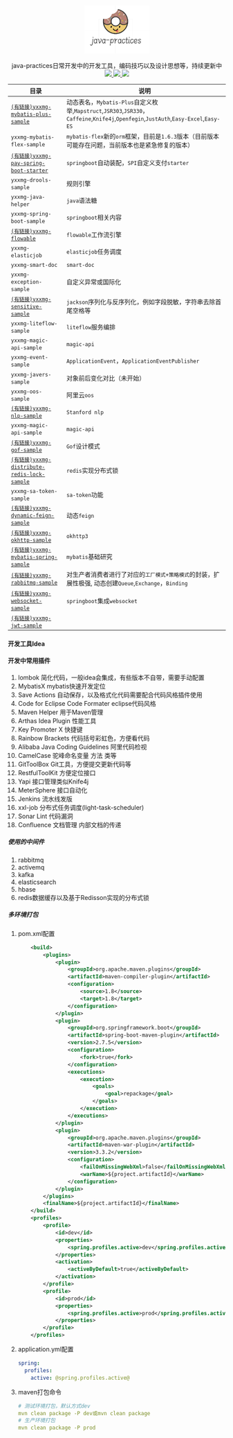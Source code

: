 <p align="center">
    <img src="images/logo.png" width="150">
    <p align="center">
    	java-practices日常开发中的开发工具，编码技巧以及设计思想等，持续更新中
    	<br>
    	<a href="http://www.apache.org/licenses/LICENSE-2.0.html">
      		<img src="http://img.shields.io/:license-apache-blue.svg" >
   		</a>
   		<a href="https://www.oracle.com/technetwork/java/javase/downloads">
      		<img src="https://img.shields.io/badge/JDK-1.8-green.svg" >
   		</a>        	  
    	<a href="https://gitee.com/youxiaxiaomage/java-practices/releases">
       		<img src="https://img.shields.io/badge/1.0.0-brightgreen.svg" >
     	</a>
    </p>    
</p>

| 目录                                                                                          | 说明                                                                                                                        |
|---------------------------------------------------------------------------------------------|---------------------------------------------------------------------------------------------------------------------------|
| [`(有链接)yxxmg-mybatis-plus-sample`](./yxxmg-mybatis-plus-sample/readme.md)                   | 动态表名，`Mybatis-Plus`自定义枚举,`Mapstruct`,`JSR303`,`JSR330`，`Caffeine`,`Knife4j`,`Openfegin`,`JustAuth`,`Easy-Excel`,`Easy-ES` |
| `yxxmg-mybatis-flex-sample`                                                                 | `mybatis-flex`新的`orm`框架，目前是`1.6.3`版本（目前版本可能存在问题，当前版本也是紧急修复的版本）                                                            |
| [`(有链接)yxxmg-pay-spring-boot-starter`](./yxxmg-pay-spring-boot-starter/readme.md)           | `springboot`自动装配，`SPI`自定义支付`starter`                                                                                      |
| `yxxmg-drools-sample`                                                                       | 规则引擎                                                                                                                      |
| `yxxmg-java-helper`                                                                         | `java`语法糖                                                                                                                 |
| `yxxmg-spring-boot-sample`                                                                  | `springboot`相关内容                                                                                                          |
| [`(有链接)yxxmg-flowable`](./yxxmg-flowable/README.md)                                         | `flowable`工作流引擎                                                                                                           |
| `yxxmg-elasticjob`                                                                          | `elasticjob`任务调度                                                                                                          |
| `yxxmg-smart-doc`                                                                           | `smart-doc`                                                                                                               |
| `yxxmg-exception-sample`                                                                    | 自定义异常或国际化                                                                                                                 |
| [`(有链接)yxxmg-sensitive-sample`](./yxxmg-sensitive-sample/readme.md)                         | `jackson`序列化与反序列化，例如字段脱敏，字符串去除首尾空格等                                                                                       |
| `yxxmg-liteflow-sample`                                                                     | `liteflow`服务编排                                                                                                            |
| `yxxmg-magic-api-sample`                                                                    | `magic-api`                                                                                                               |
| `yxxmg-event-sample`                                                                        | `ApplicationEvent`，`ApplicationEventPublisher`                                                                            |
| `yxxmg-javers-sample`                                                                       | 对象前后变化对比（未开始）                                                                                                             |
| `yxxmg-oos-sample`                                                                          | 阿里云`oos`                                                                                                                  |
| [`(有链接)yxxmg-nlp-sample`](./yxxmg-nlp-sample/README.md)                                     | `Stanford nlp`                                                                                                            |
| `yxxmg-magic-api-sample`                                                                    | `magic-api`                                                                                                               |
| [`(有链接)yxxmg-gof-sample`](./yxxmg-gof-sample/README.md)                                     | `Gof`设计模式                                                                                                                 |
| [`(有链接)yxxmg-distribute-redis-lock-sample`](./yxxmg-distribute-redis-lock-sample/readme.md) | `redis`实现分布式锁                                                                                                             |
| `yxxmg-sa-token-sample`                                                                     | `sa-token`功能                                                                                                              |
| [`(有链接)yxxmg-dynamic-feign-sample`](./yxxmg-dynamic-feign-sample/readme.md)                 | 动态`feign`                                                                                                                 |
| [`(有链接)yxxmg-okhttp-sample`](./yxxmg-okhttp-sample/README.md)                               | `okhttp3`                                                                                                                 |
| [`(有链接)yxxmg-mybatis-spring-sample`](./yxxmg-mybatis-spring-sample/readme_zh.md)            | `mybatis`基础研究                                                                                                             |
| [`(有链接)yxxmg-rabbitmq-sample`](./yxxmg-rabbitmq-sample/README.md)                           | 对生产者消费者进行了对应的`工厂模式+策略模式`的封装，扩展性极强, 动态创建`Queue`,`Exchange`，`Binding`                                                       |
| [`(有链接)yxxmg-websocket-sample`](./yxxmg-websocket-sample/README.md)                         | `springboot`集成`websocket`                                                                                                 |
| [`(有链接)yxxmg-jwt-sample`](./yxxmg-jwt-sample/README.md)                                     |                                                                                                                           |

#### 开发工具Idea

#### 开发中常用插件

1. lombok 简化代码，一般idea会集成，有些版本不自带，需要手动配置
2. MybatisX mybatis快速开发定位
3. Save Actions 自动保存，以及格式化代码需要配合代码风格插件使用
4. Code for Eclipse Code Formater eclipse代码风格
5. Maven Helper 用于Maven管理
6. Arthas Idea Plugin 性能工具
7. Key Promoter X 快捷键
8. Rainbow Brackets 代码括号彩虹色，方便看代码
9. Alibaba Java Coding Guidelines 阿里代码检视
10. CamelCase 驼峰命名变量 方法 类等
11. GitToolBox Git工具，方便提交更新代码等
12. RestfulToolKit 方便定位接口
13. Yapi 接口管理类似Knife4j
14. MeterSphere 接口自动化
15. Jenkins 流水线发版
16. xxl-job 分布式任务调度(light-task-scheduler)
17. Sonar Lint 代码漏洞
18. Confluence 文档管理 内部文档的传递

##### 使用的中间件

1. rabbitmq
2. activemq
3. kafka
4. elasticsearch
5. hbase
6. redis数据缓存以及基于Redisson实现的分布式锁

##### 多环境打包

1. pom.xml配置

   ```xml
       <build>
           <plugins>
               <plugin>
                   <groupId>org.apache.maven.plugins</groupId>
                   <artifactId>maven-compiler-plugin</artifactId>
                   <configuration>
                       <source>1.8</source>
                       <target>1.8</target>
                   </configuration>
               </plugin>
               <plugin>
                   <groupId>org.springframework.boot</groupId>
                   <artifactId>spring-boot-maven-plugin</artifactId>
                   <version>2.7.5</version>
                   <configuration>
                       <fork>true</fork>
                   </configuration>
                   <executions>
                       <execution>
                           <goals>
                               <goal>repackage</goal>
                           </goals>
                       </execution>
                   </executions>
               </plugin>
               <plugin>
                   <groupId>org.apache.maven.plugins</groupId>
                   <artifactId>maven-war-plugin</artifactId>
                   <version>3.3.2</version>
                   <configuration>
                       <failOnMissingWebXml>false</failOnMissingWebXml>
                       <warName>${project.artifactId}</warName>
                   </configuration>
               </plugin>
           </plugins>
           <finalName>${project.artifactId}</finalName>
       </build>
       <profiles>
           <profile>
               <id>dev</id>
               <properties>
                   <spring.profiles.active>dev</spring.profiles.active>
               </properties>
               <activation>
                   <activeByDefault>true</activeByDefault>
               </activation>
           </profile>
           <profile>
               <id>prod</id>
               <properties>
                   <spring.profiles.active>prod</spring.profiles.active>
               </properties>
           </profile>
       </profiles>
   ```

2. application.yml配置

   ```yaml
   spring:
     profiles:
       active: @spring.profiles.active@
   ```

3. maven打包命令

   ```yaml
   # 测试环境打包，默认方式dev
   mvn clean package -P dev或mvn clean package
   # 生产环境打包
   mvn clean package -P prod
   ```

